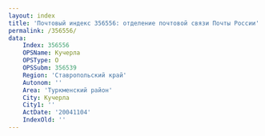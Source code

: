 ```yaml
---
layout: index
title: 'Почтовый индекс 356556: отделение почтовой связи Почты России'
permalink: /356556/
data:
    Index: 356556
    OPSName: Кучерла
    OPSType: О
    OPSSubm: 356539
    Region: 'Ставропольский край'
    Autonom: ''
    Area: 'Туркменский район'
    City: Кучерла
    City1: ''
    ActDate: '20041104'
    IndexOld: ''
---
```

